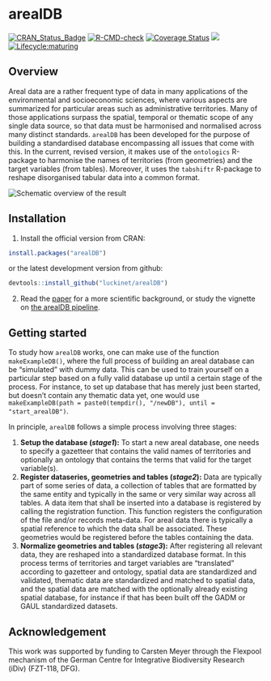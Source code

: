 
<!-- README.md is generated from README.Rmd. Please edit that file -->

# arealDB

[![CRAN_Status_Badge](http://www.r-pkg.org/badges/version/arealDB)](https://cran.r-project.org/package=arealDB)
[![R-CMD-check](https://github.com/EhrmannS/arealDB/workflows/R-CMD-check/badge.svg)](https://github.com/luckinet/arealDB/actions)
[![Coverage Status](https://img.shields.io/codecov/c/github/luckinet/arealDB/master.svg)](https://app.codecov.io/github/EhrmannS/arealDB?branch=master)
[![](http://cranlogs.r-pkg.org/badges/grand-total/arealDB)](https://cran.r-project.org/package=arealDB)
[![Lifecycle:maturing](https://img.shields.io/badge/lifecycle-maturing-blue.svg)](https://lifecycle.r-lib.org/articles/stages.html)

## Overview

Areal data are a rather frequent type of data in many applications of
the environmental and socioeconomic sciences, where various aspects are
summarized for particular areas such as administrative territories. Many
of those applications surpass the spatial, temporal or thematic scope of
any single data source, so that data must be harmonised and normalised
across many distinct standards. `arealDB` has been developed for the
purpose of building a standardised database encompassing all issues that
come with this. In the current, revised version, it makes use of the
`ontologics` R-package to harmonise the names of territories (from
geometries) and the target variables (from tables). Moreover, it uses
the `tabshiftr` R-package to reshape disorganised tabular data into a
common format.

![Schematic overview of the
result](https://github.com/luckinet/arealDB/blob/master/vignettes/schematic_overview.png)

## Installation

1)  Install the official version from CRAN:

``` r
install.packages("arealDB")
```

or the latest development version from github:

``` r
devtools::install_github("luckinet/arealDB")
```

2)  Read the
    [paper](https://www.sciencedirect.com/science/article/abs/pii/S1364815220307751)
    for a more scientific background, or study the vignette on [the
    arealDB
    pipeline](https://luckinet.github.io/arealDB/articles/arealDB.html).

## Getting started

To study how `arealDB` works, one can make use of the function
`makeExampleDB()`, where the full process of building an areal database
can be “simulated” with dummy data. This can be used to train yourself
on a particular step based on a fully valid database up until a certain
stage of the process. For instance, to set up database that has merely
just been started, but doesn’t contain any thematic data yet, one would
use
`makeExampleDB(path = paste0(tempdir(), "/newDB"), until = "start_arealDB")`.

In principle, `arealDB` follows a simple process involving three stages:

1.  **Setup the database (*stage1*):** To start a new areal database,
    one needs to specify a gazetteer that contains the valid names of
    territories and optionally an ontology that contains the terms that
    valid for the target variable(s).
2.  **Register dataseries, geometries and tables (*stage2*):** Data are
    typically part of some series of data, a collection of tables that
    are formatted by the same entity and typically in the same or very
    similar way across all tables. A data item that shall be inserted
    into a database is registered by calling the registration function.
    This function registers the configuration of the file and/or records
    meta-data. For areal data there is typically a spatial reference to
    which the data shall be associated. These geometries would be
    registered before the tables containing the data.
3.  **Normalize geometries and tables (*stage3*):** After registering
    all relevant data, they are reshaped into a standardized database
    format. In this process terms of territories and target variables
    are “translated” according to gazetteer and ontology, spatial data
    are standardized and validated, thematic data are standardized and
    matched to spatial data, and the spatial data are matched with the
    optionally already existing spatial database, for instance if that
    has been built off the GADM or GAUL standardized datasets.

## Acknowledgement

This work was supported by funding to Carsten Meyer through the Flexpool
mechanism of the German Centre for Integrative Biodiversity Research
(iDiv) (FZT-118, DFG).
